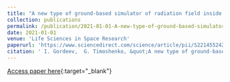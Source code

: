 ```yaml
---
title: "A new type of ground-based simulator of radiation field inside a spacecraft in deep space"
collection: publications
permalink: /publication/2021-01-01-A-new-type-of-ground-based-simulator-of-radiation-field-inside-a-spacecraft-in-deep-space
date: 2021-01-01
venue: 'Life Sciences in Space Research'
paperurl: 'https://www.sciencedirect.com/science/article/pii/S2214552421000389'
citation: ' I. Gordeev,  G. Timoshenko, &quot;A new type of ground-based simulator of radiation field inside a spacecraft in deep space.&quot; Life Sciences in Space Research, 2021.'
---
```

[Access paper here](https://www.sciencedirect.com/science/article/pii/S2214552421000389){:target="_blank"}
